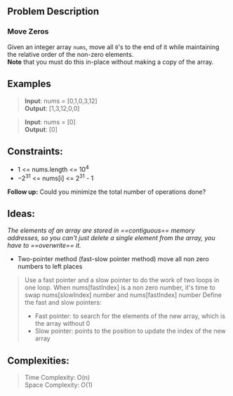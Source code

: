 ## Problem Description

### Move Zeros

Given an integer array `nums`, move all `0`'s to the end of it while maintaining the relative order of the non-zero elements.  
**Note** that you must do this in-place without making a copy of the array.  


## Examples

>**Input**: nums = [0,1,0,3,12]  
>**Output**: [1,3,12,0,0]  

>**Input**: nums = [0]  
>**Output**: [0]  


## Constraints:

- 1 <= nums.length <= $10^4$  
- $-2^31$ <= nums[i] <= $2^31$ - 1

**Follow up:** Could you minimize the total number of operations done?


## Ideas:

*The elements of an array are stored in ==contiguous== memory addresses, so you can't just delete a single element from the array, you have to ==overwrite== it.*  
- Two-pointer method (fast-slow pointer method)
move all non zero numbers to left places  
>Use a fast pointer and a slow pointer to do the work of two loops in one loop.
>When nums[fastIndex] is a non zero number, it's time to swap nums[slowIndex] number and nums[fastIndex] number
>Define the fast and slow pointers:
>- Fast pointer: to search for the elements of the new array, which is the array without 0
>- Slow pointer: points to the position to update the index of the new array


## Complexities:

>Time Complexity: O(n)  
>Space Complexity: O(1)
